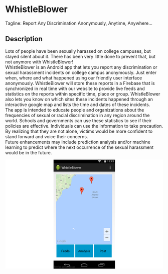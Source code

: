 <h1>WhistleBlower</h1>

<p>Tagline: Report Any Discrimination Anonymously, Anytime, Anywhere...</p>

<h2>Description</h2>

<p>
Lots of people have been sexually harassed on college campuses, but stayed silent about it. There has been very little done to prevent that, but not anymore with WhistleBlower!
<br>
WhistleBlower is an Android app that lets you report any discrimination or sexual harassment incidents on college campus anonymously. Just enter when, where and what happened using our friendly user interface anonymously. WhistleBlower will store these reports in a Firebase that is synchronized in real time with our website to provide live feeds and statistics on the reports within specific time, place or group. WhistleBlower also lets you know on which sites these incidents happened through an interactive google map and lists the time and dates of these incidents.
<br>
The app is intended to educate people and organizations about the frequencies of sexual or racial discrimination in any region around the world. Schools and governments can use these statistics to see if their policies are effective. Individuals can use the information to take precaution. By realizing that they are not alone, victims would be more confident to stand forward and voice their concerns. 
<br>
Future enhancements may include prediction analysis and/or machine learning to predict where the next occurrence of the sexual harassment would be in the future. 
</p>

<img src="MainActivity.png" alt="Main Activity">